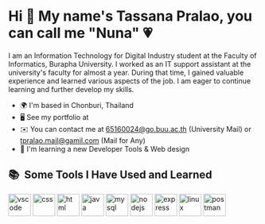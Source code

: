 # Hi 🙌 My name's Tassana Pralao, you can call me "Nuna" 💗

I am an Information Technology for Digital Industry student at the Faculty of Informatics, Burapha University. I worked as an IT support assistant at the university's faculty for almost a year. During that time, I gained valuable experience and learned various aspects of the job. I am eager to continue learning and further develop my skills.

- 🌍  I'm based in Chonburi, Thailand
- 🖥️  See my portfolio at 
- ✉️  You can contact me at 65160024@go.buu.ac.th (University Mail) or tpralao.mail@gamil.com (Mail for Any)
- 🧠  I'm learning a new Developer Tools & Web design

<h2> 📚 &nbsp;Some Tools I Have Used and Learned</h2>
<p align="left">
<img src="https://cdn.jsdelivr.net/gh/devicons/devicon/icons/vscode/vscode-original.svg" alt="vscode" width="45" height="45"/>
<img src="https://cdn.jsdelivr.net/gh/devicons/devicon@latest/icons/css3/css3-original.svg" alt="css" width="45" height="45"/>
<img src="https://cdn.jsdelivr.net/gh/devicons/devicon@latest/icons/html5/html5-original.svg" alt="html" width="45" height="45"/>
<img src="https://cdn.jsdelivr.net/gh/devicons/devicon@latest/icons/javascript/javascript-original.svg" alt="java" width="45" height="45"/>
<img src="https://cdn.jsdelivr.net/gh/devicons/devicon@latest/icons/mysql/mysql-original.svg" alt="mysql" width="45" height="45"/>
<img src="https://cdn.jsdelivr.net/gh/devicons/devicon@latest/icons/nodejs/nodejs-original-wordmark.svg" alt="nodejs" width="45" height="45"/>
<img src="https://cdn.jsdelivr.net/gh/devicons/devicon@latest/icons/express/express-original.svg" alt="express" width="45" height="45"/>
<img src="https://cdn.jsdelivr.net/gh/devicons/devicon@latest/icons/linux/linux-original.svg" alt="linux" width="45" height="45"/>
<img src="https://cdn.jsdelivr.net/gh/devicons/devicon@latest/icons/postman/postman-original.svg" alt="postman" width="45" height="45"/>
</p>
